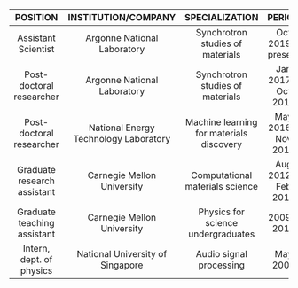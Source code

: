 | **POSITION** | **INSTITUTION/COMPANY** | **SPECIALIZATION** | **PERIOD** |
|:------------:|:-----------------------:|:------------------:|:----------:|
| Assistant Scientist | Argonne National Laboratory | Synchrotron studies of materials | Oct 2019 - present |
| Post-doctoral researcher | Argonne National Laboratory | Synchrotron studies of materials | Jan 2017 - Oct 2019 |
| Post-doctoral researcher | National Energy Technology Laboratory | Machine learning for materials discovery | May 2016 - Nov 2016 |
| Graduate research assistant | Carnegie Mellon University | Computational materials science | Aug 2012 - Feb 2016 |
| Graduate teaching assistant | Carnegie Mellon University | Physics for science undergraduates | 2009 - 2012 |
| Intern, dept. of physics | National University of Singapore | Audio signal processing | May 2008 |
